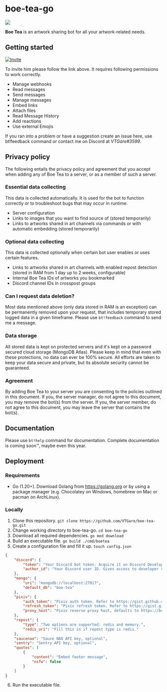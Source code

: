 # boe-tea-go

<img align="center" src="https://cdn.discordapp.com/avatars/636468907049353216/9bba642061fe0d500e92987098fdcf85.png?size=256">

**Boe Tea** is an artwork sharing bot for all your artwork-related needs.

## Getting started

[![Invite](https://img.shields.io/badge/Invite%20Link-%40Boe%20Tea-brightgreen)](https://discord.com/api/oauth2/authorize?client_id=636468907049353216&permissions=537259072&scope=bot)

To invite him please follow the link above. It requires following permissions to work correctly.

- Manage webhooks
- Read messages
- Send messages
- Manage messages
- Embed links
- Attach files
- Read Message History
- Add reactions
- Use external Emojis

If you ran into a problem or have a suggestion create an issue here, use bt!feedback command or contact me on Discord at _VTGare#3599_.

## Privacy policy

The following entails the privacy policy and agreement that you accept when adding any of Boe Tea to a server, or as a member of such a server.

### Essential data collecting

This data is collected automatically. It is used for the bot to function correctly or to troubleshoot bugs that may occur in runtime.

- Server configuration
- Links to images that you want to find source of (stored temporarily)
- Links to artworks shared in art channels via commands or with automatic embedding (stored temporarily)

### Optional data collecting

This data is collected optionally when certain bot user enables or uses certain features.

- Links to artworks shared in art channels with enabled repost detection (stored in RAM from 1 day up to 2 weeks, configurable)
- Internal Boe Tea IDs of artworks you bookmarked
- Discord channel IDs in crosspost groups

### Can I request data deletion?

Most data mentioned above (only data stored in RAM is an exception) can be permanently removed upon your request, that includes temporary stored logged data in a given timeframe. Please use `bt!feedback` command to send me a message.

### Data storage

All stored data is kept on protected servers and it's kept on a password secured cloud storage (MongoDB Atlas). Please keep in mind that even with these protections, no data can ever be 100% secure. All efforts are taken to keep your data secure and private, but its absolute security cannot be guaranteed.

### Agreement

By adding Boe Tea to your server you are consenting to the policies outlined in this document. If you, the server manager, do not agree to this document, you may remove the bot(s) from the server. If you, the server member, do not agree to this document, you may leave the server that contains the bot(s).

## Documentation

Please use `bt!help` command for documentation. Complete documentation is coming soon:tm:, maybe even this year.

## Deployment

### Requirements

- Go (1.20+). Download Golang from <https://golang.org> or by using a package manager (e.g. Chocolatey on Windows, homebrew on Mac or pacman on ArchLinux).

### Locally

1. Clone this repository. `git clone https://github.com/VTGare/boe-tea-go.git`
2. Change working directory to boe-tea-go. `cd boe-tea-go`
3. Download all required dependencies. `go mod download`
4. Build an executable file. `go build ./cmd/boetea`
5. Create a configuration file and fill it up. `touch config.json`

```json
{
    "discord": {
        "token": "Your Discord bot token. Acquire it on Discord Developer Portal.",
        "author_id": "Your Discord user ID. Gives access to developer commands."
    },
    "mongo": {
        "uri": "mongodb://localhost:27017",
        "default_db": "boe-tea"
    },
    "pixiv": {
        "auth_token": "Pixiv auth token. Refer to https://gist.github.com/upbit/6edda27cb1644e94183291109b8a5fde to acquire.",
        "refresh_token": "Pixiv refresh token. Refer to https://gist.github.com/upbit/6edda27cb1644e94183291109b8a5fde to acquire.",
        "proxy_host": "Pixiv reverse proxy host, defaults to https://boetea.dev"
    },
    "repost": {
        "type": "Two options are supported: redis and memory.",
        "redis_uri": "Fill this in if repost type is redis."
    },
    "saucenao": "Sauce NAO API key, optional",
    "sentry": "Sentry API key, optional",
    "quotes": [
        {
            "content": "Embed footer message",
            "nsfw": false
        }
    ]
}
```

6. Run the executable file.
